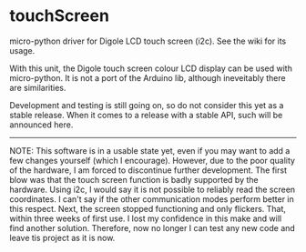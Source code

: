 # touchScreen
micro-python driver for Digole LCD touch screen (i2c). See the wiki for its usage.

With this unit, the Digole touch screen colour LCD display can be used with micro-python. It is not a port of the Arduino lib, although ineveitably there are similarities.

Development and testing is still going on, so do not consider this yet as a stable release. When it comes to a release with a stable API, such will be announced here.

--------------

NOTE: This software is in a usable state yet, even if you may want to 
add a few changes yourself (which I encourage). However, due to the poor 
quality of the hardware, I am forced to discontinue further development. 
The first blow was that the touch screen function is badly supported by 
the hardware. Using i2c, I would say it is not possible to reliably read 
the screen coordinates. I can't say if the other communication modes 
perform better in this respect. Next, the screen stopped functioning and 
only flickers. That, within three weeks of first use. I lost my 
confidence in this make and will find another solution. Therefore, now 
no longer I can test any new code and leave tis project as it is now. 

